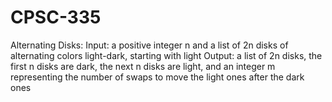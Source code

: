 # CPSC-335

Alternating Disks:
  Input: a positive integer n and a list of 2n disks of alternating colors light-dark, starting with light
  Output: a list of 2n disks, the first n disks are dark, the next n disks are light, and an integer m representing the number of swaps to move the light ones after the dark ones
